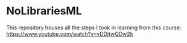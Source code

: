 # NoLibrariesML
This repository houses all the steps I took in learning from this course: https://www.youtube.com/watch?v=vDDjtwQDw2k
